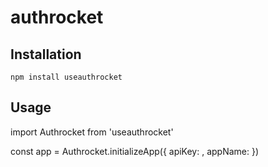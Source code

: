 # authrocket

## Installation
    npm install useauthrocket
## Usage
 import Authrocket from 'useauthrocket'
    
  const app = Authrocket.initializeApp({
           apiKey: <your api key>,
           appName: <your app name>
   })
